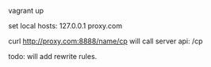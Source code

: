 vagrant up

set local hosts:
127.0.0.1    proxy.com

curl http://proxy.com:8888/name/cp
will call server api: /cp

todo: will add rewrite rules.